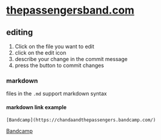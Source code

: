 # [thepassengersband.com](https://www.thepassengersband.com/)

## editing 

1. Click on the file you want to edit
2. click on the edit icon
3. describe your change in the commit message
4. press the button to commit changes

### markdown

files in the `.md` support markdown syntax 

#### markdown link example 

```
[Bandcamp](https://chandaandthepassengers.bandcamp.com/)
```
[Bandcamp](https://chandaandthepassengers.bandcamp.com/)


